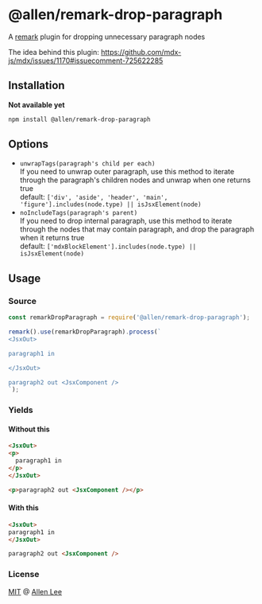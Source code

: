 # @allen/remark-drop-paragraph

A [remark](https://remark.js.org) plugin for dropping unnecessary paragraph nodes

The idea behind this plugin: https://github.com/mdx-js/mdx/issues/1170#issuecomment-725622285

## Installation

**Not available yet**

```sh
npm install @allen/remark-drop-paragraph
```

## Options

- `unwrapTags(paragraph's child per each)`<br/>
  If you need to unwrap outer paragraph, use this
  method to iterate through the paragraph's children nodes and unwrap when one returns true<br/>
  default: `['div', 'aside', 'header', 'main', 'figure'].includes(node.type) || isJsxElement(node)`
- `noIncludeTags(paragraph's parent)`<br/>
  If you need to drop internal paragraph, use this method
  to iterate through the nodes that may contain paragraph, and drop the paragraph when it returns
  true<br/>
  default: `['mdxBlockElement'].includes(node.type) || isJsxElement(node)`

## Usage

### Source

```ts
const remarkDropParagraph = require('@allen/remark-drop-paragraph');

remark().use(remarkDropParagraph).process(`
<JsxOut>

paragraph1 in

</JsxOut>

paragraph2 out <JsxComponent />
`);
```

### Yields
#### Without this

```html
<JsxOut>
<p>
  paragraph1 in
</p>
</JsxOut>

<p>paragraph2 out <JsxComponent /></p>
```

#### With this

```html
<JsxOut>
paragraph1 in
</JsxOut>

paragraph2 out <JsxComponent />
```

### License

[MIT](LICENSE.md) @ [Allen Lee](https://github.com/cangSDARM)

